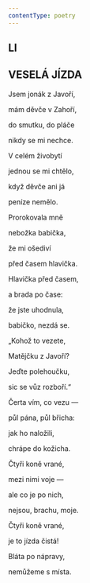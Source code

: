 ```yaml
---
contentType: poetry
---
```


<section>

## LI  

## VESELÁ JÍZDA 

Jsem jonák z Javoří,  

mám děvče v Zahoří,

do smutku, do pláče

nikdy se mi nechce.

</section>

<section>

V celém živobytí

jednou se mi chtělo,

když děvče ani já

peníze nemělo.

</section>

<section>

Prorokovala mně

nebožka babička,

že mi ošediví

před časem hlavička.

</section>

<section>

Hlavička před časem,

a brada po čase:

že jste uhodnula,

babičko, nezdá se.

</section>

<section>

„Kohož to vezete,

Matějčku z Javoří?

Jeďte polehoučku,

sic se vůz rozboří.“

</section>

<section>

Čerta vím, co vezu —

půl pána, půl břicha:

jak ho naložili,

chrápe do kožicha.

</section>

<section>

Čtyři koně vrané,

mezi nimi voje —

ale co je po nich,

nejsou, brachu, moje.

</section>

<section>

Čtyři koně vrané,

je to jízda čistá!

Bláta po nápravy,

nemůžeme s místa.

</section>
